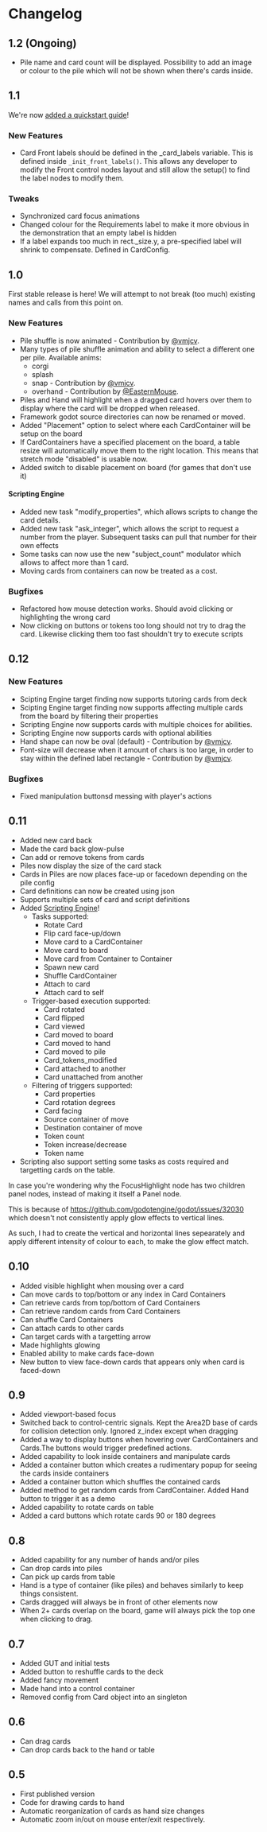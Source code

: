 # Changelog

## 1.2 (Ongoing)

* Pile name and card count will be displayed. Possibility to add an image or colour to the pile which will not be shown when there's cards inside.

## 1.1

We're now [added a quickstart guide](tutorial/QUICKSTART.md)!

### New Features

* Card Front labels should be defined in the _card_labels variable. This is defined inside `_init_front_labels()`. This allows any developer to modify the Front control nodes layout and still allow the setup() to find the label nodes to modify them.

### Tweaks

* Synchronized card focus animations
* Changed colour for the Requirements label to make it more obvious in the demonstration that an empty label is hidden
* If a label expands too much in rect._size.y, a pre-specified label will shrink to compensate. Defined in CardConfig.

## 1.0

First stable release is here! We will attempt to not break (too much) existing names and calls from this point on.

### New Features

* Pile shuffle is now animated - Contribution by [@vmjcv](https://github.com/vmjcv).
* Many types of pile shuffle animation and ability to select a different one per pile. 
	Available anims:
   * corgi
   * splash
   * snap - Contribution by [@vmjcv](https://github.com/vmjcv).
   * overhand - Contribution by [@EasternMouse](https://github.com/EasternMouse).
* Piles and Hand will highlight when a dragged card hovers over them to display where the card will be dropped when released.
* Framework godot source directories can now be renamed or moved.
* Added "Placement" option to select where each CardContainer will be setup on the board
* If CardContainers have a specified placement on the board, a table resize will automatically move them to the right location. This means that stretch mode "disabled" is usable now.
* Added switch to disable placement on board (for games that don't use it)

#### Scripting Engine

* Added new task "modify_properties", which allows scripts to change the card details.
* Added new task "ask_integer", which allows the script to request a number from the player. Subsequent tasks can pull that number for their own effects
* Some tasks can now use the new "subject_count" modulator which allows to affect more than 1 card.
* Moving cards from containers can now be treated as a cost.

### Bugfixes

* Refactored how mouse detection works. Should avoid clicking or highlighting the wrong card
* Now clicking on buttons or tokens too long should not try to drag the card. Likewise clicking them too fast shouldn't try to execute scripts

## 0.12

### New Features

* Scipting Engine target finding now supports tutoring cards from deck
* Scipting Engine target finding now supports affecting multiple cards from the board by filtering their properties
* Scripting Engine now supports cards with multiple choices for abilities.
* Scripting Engine now supports cards with optional abilities
* Hand shape can now be oval (default) - Contribution by [@vmjcv](https://github.com/vmjcv).
* Font-size will decrease when it amount of chars is too large, in order to stay within the defined label rectangle - Contribution by [@vmjcv](https://github.com/vmjcv).

### Bugfixes

* Fixed manipulation buttonsd messing with player's actions


## 0.11

* Added new card back
* Made the card back glow-pulse
* Can add or remove tokens from cards
* Piles now display the size of the card stack
* Cards in Piles are now places face-up or facedown depending on the pile config
* Card definitions can now be created using json
* Supports multiple sets of card and script definitions
* Added [Scripting Engine](https://github.com/db0/godot-card-gaming/wiki/ScriptDefinitions)!
  * Tasks supported:
    * Rotate Card
    * Flip card face-up/down
    * Move card to a CardContainer
    * Move card to board
    * Move card from Container to Container
    * Spawn new card
	* Shuffle CardContainer
	* Attach to card
	* Attach card to self
  * Trigger-based execution supported:
    * Card rotated
	* Card flipped
	* Card viewed
	* Card moved to board
	* Card moved to hand
	* Card moved to pile
	* Card_tokens_modified
	* Card attached to another
	* Card unattached from another
  * Filtering of triggers supported:
	* Card properties
	* Card rotation degrees
	* Card facing
	* Source container of move
	* Destination container of move
	* Token count
	* Token increase/decrease
	* Token name
* Scripting also support setting some tasks as costs required and targetting cards on the table.


In case you're wondering why the FocusHighlight node has two children panel nodes, instead of making it itself a Panel node.

This is because of https://github.com/godotengine/godot/issues/32030 which doesn't not consistently apply glow effects to vertical lines.

As such, I had to create the vertical and horizontal lines sepearately and apply different intensity of colour to each, to make the glow effect match.

## 0.10

* Added visible highlight when mousing over a card
* Can move cards to top/bottom or any index in Card Containers
* Can retrieve cards from top/bottom of Card Containers
* Can retrieve random cards from Card Containers
* Can shuffle Card Containers
* Can attach cards to other cards
* Can target cards with a targetting arrow
* Made highlights glowing
* Enabled ability to make cards face-down
* New button to view face-down cards that appears only when card is faced-down

## 0.9

* Added viewport-based focus
* Switched back to control-centric signals. Kept the Area2D base of cards for collision detection only. Ignored z_index except when dragging
* Added a way to display buttons when hovering over CardContainers and Cards.The buttons would trigger predefined actions.
* Added capability to look inside containers and manipulate cards
* Added a container button which creates a rudimentary popup for seeing the cards inside containers
* Added a container button which shuffles the contained cards
* Added method to get random cards from CardContainer. Added Hand button to trigger it as a demo
* Added capability to rotate cards on table
* Added a card buttons which rotate cards 90 or 180 degrees


## 0.8

* Added capability for any number of hands and/or piles
* Can drop cards into piles
* Can pick up cards from table
* Hand is a type of container (like piles) and behaves similarly to keep things consistent.
* Cards dragged will always be in front of other elements now
* When 2+ cards overlap on the board, game will always pick the top one when clicking to drag.


## 0.7

* Added GUT and initial tests
* Added button to reshuffle cards to the deck
* Added fancy movement
* Made hand into a control container
* Removed config from Card object into an singleton

## 0.6

* Can drag cards
* Can drop cards back to the hand or table

## 0.5

* First published version
* Code for drawing cards to hand
* Automatic reorganization of cards as hand size changes
* Automatic zoom in/out on mouse enter/exit respectively.
